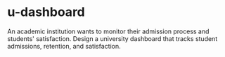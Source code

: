 # u-dashboard
An academic institution wants to monitor their admission process and students' satisfaction. Design a university dashboard that tracks student admissions, retention, and satisfaction.
